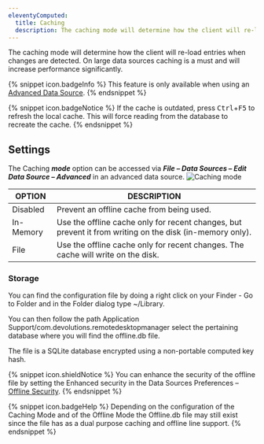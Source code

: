 ```yaml
---
eleventyComputed:
  title: Caching
  description: The caching mode will determine how the client will re-load entries when changes are detected.
---
```

The caching mode will determine how the client will re-load entries when changes are detected. On large data sources caching is a must and will increase performance significantly.

{% snippet icon.badgeInfo %}
This feature is only available when using an [Advanced Data Source](/rdm/mac/data-sources/data-sources-types/advanced-data-sources/).
{% endsnippet %}

{% snippet icon.badgeNotice %}
If the cache is outdated, press <kbd>Ctrl</kbd>+<kbd>F5</kbd> to refresh the local cache. This will force reading from the database to recreate the cache.
{% endsnippet %}

## Settings

The Caching ***mode*** option can be accessed via ***File – Data Sources – Edit Data Source – Advanced*** in an advanced data source.
![Caching mode](https://cdnweb.devolutions.net/docs/docs_en_rdm_mac_clip10591.png)

| OPTION   | DESCRIPTION |
|----------|-------------|
| Disabled | Prevent an offline cache from being used. |
| In-Memory| Use the offline cache only for recent changes, but prevent it from writing on the disk (in-memory only). |
| File     | Use the offline cache only for recent changes. The cache will write on the disk. |

### Storage

You can find the configuration file by doing a right click on your Finder - Go to Folder and in the Folder dialog type  ~/Library.

You can then follow the path Application Support/com.devolutions.remotedesktopmanager select the pertaining database where you will find the offline.db file.

The file is a SQLite database encrypted using a non-portable computed key hash.

{% snippet icon.shieldNotice %}
You can enhance the security of the offline file by setting the Enhanced security in the Data Sources Preferences – [Offline Security](/rdm/mac/commands/file/preferences/security/).
{% endsnippet %}

{% snippet icon.badgeHelp %}
Depending on the configuration of the Caching Mode and of the Offline Mode the Offline.db file may still exist since the file has as a dual purpose caching and offline line support.
{% endsnippet %}


